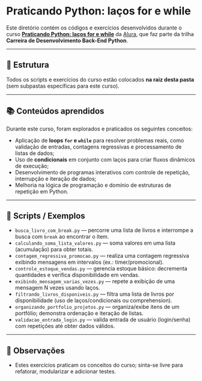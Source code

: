 # Praticando Python: laços for e while

Este diretório contém os códigos e exercícios desenvolvidos durante o curso **[Praticando Python: laços for e while](https://cursos.alura.com.br/course/praticando-python-lacos-for-while)** da [Alura](https://www.alura.com.br/), que faz parte da trilha **Carreira de Desenvolvimento Back-End Python**.

---

## 📂 Estrutura
Todos os scripts e exercícios do curso estão colocados **na raiz desta pasta** (sem subpastas específicas para este curso).

---

## 📚 Conteúdos aprendidos
Durante este curso, foram explorados e praticados os seguintes conceitos:

- Aplicação de **loops `for` e `while`** para resolver problemas reais, como validação de entradas, contagens regressivas e processamento de listas de dados;  
- Uso de **condicionais** em conjunto com laços para criar fluxos dinâmicos de execução;  
- Desenvolvimento de programas interativos com controle de repetição, interrupção e iteração de dados;  
- Melhoria na lógica de programação e domínio de estruturas de repetição em Python.

---

## 🚀 Scripts / Exemplos
- `busca_livro_com_break.py` — percorre uma lista de livros e interrompe a busca com `break` ao encontrar o item.  
- `calculando_soma_lista_valores.py` — soma valores em uma lista (acumulação) para obter totais.  
- `contagem_regressiva_promocao.py` — realiza uma contagem regressiva exibindo mensagens em intervalos (ex.: timer/promocional).  
- `controle_estoque_vendas.py` — gerencia estoque básico: decrementa quantidades e verifica disponibilidade em vendas.  
- `exibindo_mensagem_varias_vezes.py` — repete a exibição de uma mensagem N vezes usando laços.  
- `filtrando_livros_disponiveis.py` — filtra uma lista de livros por disponibilidade (uso de laços/condicionais ou comprehension).  
- `organizando_portfolio_projetos.py` — organiza/exibe itens de um portfólio; demonstra ordenação e iteração de listas.  
- `validacao_entrada_login.py` — valida entrada de usuário (login/senha) com repetições até obter dados válidos.

---

## 📝 Observações
- Estes exercícios praticam os conceitos do curso; sinta-se livre para refatorar, modularizar e adicionar testes.
